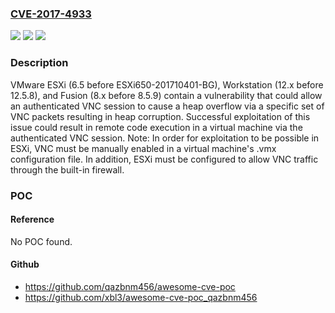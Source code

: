 ### [CVE-2017-4933](https://cve.mitre.org/cgi-bin/cvename.cgi?name=CVE-2017-4933)
![](https://img.shields.io/static/v1?label=Product&message=Fusion&color=blue)
![](https://img.shields.io/static/v1?label=Version&message=n%2Fa&color=blue)
![](https://img.shields.io/static/v1?label=Vulnerability&message=Heap%20overflow%20via%20authenticated%20VNC%20session&color=brighgreen)

### Description

VMware ESXi (6.5 before ESXi650-201710401-BG), Workstation (12.x before 12.5.8), and Fusion (8.x before 8.5.9) contain a vulnerability that could allow an authenticated VNC session to cause a heap overflow via a specific set of VNC packets resulting in heap corruption. Successful exploitation of this issue could result in remote code execution in a virtual machine via the authenticated VNC session. Note: In order for exploitation to be possible in ESXi, VNC must be manually enabled in a virtual machine's .vmx configuration file. In addition, ESXi must be configured to allow VNC traffic through the built-in firewall.

### POC

#### Reference
No POC found.

#### Github
- https://github.com/qazbnm456/awesome-cve-poc
- https://github.com/xbl3/awesome-cve-poc_qazbnm456

